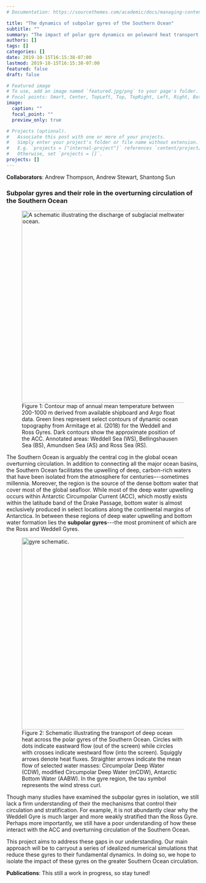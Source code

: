 ```yaml
---
# Documentation: https://sourcethemes.com/academic/docs/managing-content/

title: "The dynamics of subpolar gyres of the Southern Ocean"
subtitle: ""
summary: "The impact of polar gyre dynamics on poleward heat transport and Southern Ocean overturning."
authors: []
tags: []
categories: []
date: 2019-10-15T16:15:38-07:00
lastmod: 2019-10-15T16:15:38-07:00
featured: false
draft: false

# Featured image
# To use, add an image named `featured.jpg/png` to your page's folder.
# Focal points: Smart, Center, TopLeft, Top, TopRight, Left, Right, BottomLeft, Bottom, BottomRight.
image:
  caption: ""
  focal_point: ""
  preview_only: true

# Projects (optional).
#   Associate this post with one or more of your projects.
#   Simply enter your project's folder or file name without extension.
#   E.g. `projects = ["internal-project"]` references `content/project/deep-learning/index.md`.
#   Otherwise, set `projects = []`.
projects: []
---
```


**Collaborators**: Andrew Thompson, Andrew Stewart, Shantong Sun

### Subpolar gyres and their role in the overturning circulation of the Southern Ocean


<figure>
<img src="/img/temp_map.jpg" width="500" height="500" align="middle" alt="A schematic illustrating the discharge of subglacial meltwater into the ocean.">
<figcaption> Figure 1: Contour map of annual mean temperature between 200-1000 m derived from available shipboard and Argo float data. Green lines represent select contours of dynamic ocean topography from Armitage et al. (2018) for the Weddell and Ross Gyres. Dark contours show the approximate position of the ACC. Annotated areas: Weddell Sea (WS), Bellingshausen Sea (BS), Amundsen Sea (AS) and Ross Sea (RS).</figcaption>
</figure>

The Southern Ocean is arguably the central cog in the global ocean overturning circulation. In addition to connecting all the major ocean basins, the Southern Ocean facilitates the upwelling of deep, carbon-rich waters that have been isolated from the atmosphere for centuries–--sometimes millennia. Moreover, the region is the source of the dense bottom water that cover most of the global seafloor. While most of the deep water upwelling occurs within Antarctic Circumpolar Current (ACC), which mostly exists within the latitude band of the Drake Passage, bottom water is almost exclusively produced in select locations along the continental margins of Antarctica. In between these regions of deep water upwelling and bottom water formation lies the **subpolar gyres**---the most prominent of which are the Ross and Weddell Gyres.

<!-- transport and modification of Circumpolar Deep Water (CDW) is a key component of the global ocean overturning circulation. CDW is primarily found within the Antarctic Circumpolar Current (ACC) and is a mixture of deep waters from all adjacent ocean basins. Under the influence of strong westerly winds and the Earth's rotation, this deep water flows upward towards the surface and subsequently splits into two branches: a northward branch, which eventually replenishes the deep waters formed in the northern Atlantic, and a southward branch that contributes to the formation of Antarctic Bottom Water. This work is mainly concerned with the southward branch that transports relatively warm CDW to the continental slope of Antarctica.-->

<figure>
<img src="/img/gyre_schematic.jpg" width="500" height="500" align="middle" alt="gyre schematic.">
<figcaption> Figure 2: Schematic illustrating the transport of deep ocean heat across the polar gyres of the Southern Ocean. Circles with dots indicate eastward flow (out of the screen) while circles with crosses indicate westward flow (into the screen). Squiggly arrows denote heat fluxes. Straighter arrows indicate the mean flow of selected water masses: Circumpolar Deep Water (CDW), modified Circumpolar Deep Water (mCDW), Antarctic Bottom Water (AABW). In the gyre region, the tau symbol represents the wind stress curl.</figcaption>
</figure>

Though many studies have examined the subpolar gyres in isolation, we still lack a firm understanding of their the mechanisms that control their circulation and stratification. For example, it is not abundantly clear why the Weddell Gyre is much larger and more weakly stratified than the Ross Gyre. Perhaps more importantly, we still have a poor understanding of how these interact with the ACC and overturning circulation of the Southern Ocean. 

This project aims to address these gaps in our understanding. Our main approach will be to carryout a series of idealized numerical simulations that reduce these gyres to their fundamental dynamics. In doing so, we hope to isolate the impact of these gyres on the greater Southern Ocean circulation. 

<!--, we aim to conduct a series of process-based modeling studies to elucidate the key processes that control the modification of CDW across these gyres. In doing so, we seek to address the following questions:

* What is the relative importance of wind-driven upwelling, isopycnal eddy stirring and surface buoyancy fluxes in setting the shape and depth of isopycnals across these gyres? 
* How does poleward heat transport across these gyres respond to changes in surface heat, freshwater or momentum fluxes? 
* How do the asymmetries in the size and stratification of the Ross and Weddell gyres impact the overturning circulation of the Southern Ocean?-->

<!--### Assessing the potential importance of polar gyre asymmetry in the Southern Ocean overturning

In addition to providing a pathway for deep ocean heat transport to the Antarctic margin, the polar gyres of the Southern Ocean also play an important role in the upwelling of CDW and its transformation into either intermediate or abyssal. In this capacity, these gyres are crucial cogs in the overturning circulation of the Southern Ocean. A key aspect of these gyres is their tendency to flatten isopycnals within the ocean interior (Figure 2). However, this detail is often neglected in the canonical zonally-averaged view of the Southern Ocean residual overturning circulation, which typically assumes isopycnal slopes are uniform with latitude. Furthermore, the current overturning framework also neglects inter-basin asymmetries in ocean stratification. Poleward of the circumpolar current, isopycnal depths can differ by hundreds of meters at a given latitude, with the Weddell Sea having much shallower isopycnals than the Ross Sea. Thus, the pathways of upwelled CDW differ substantially across the Ross and Weddell Seas. 

Since that water masses created within these gyres are exported globally, these regional asymmetries in stratification may have far-reaching effects on the overturning circulation of the global ocean. As before, we aim to diagnose the importance of the gyre asymmetries by using a suite of idealized models, ranging from simple box models to more complex general circulation models.-->

**Publications**: This still a work in progress, so stay tuned!


